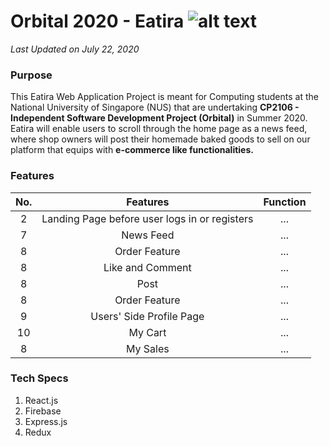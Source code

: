 # Orbital 2020 - Eatira ![alt text](https://i.imgur.com/hy5nHIpt.png) 
_Last Updated on July 22, 2020_

### Purpose
This Eatira Web Application Project is meant for Computing students at the National University of Singapore (NUS) that are undertaking **CP2106 - Independent Software Development Project (Orbital)** in Summer 2020. Eatira will enable users to scroll through the home page as a news feed, where shop owners will post their homemade baked goods to sell on our platform that equips with **e-commerce like functionalities.**

### Features

| No.           | Features                                       | Function  |
|:-------------:|:---------------------------------------------: |:---------:|
| 2             | Landing Page before user logs in or registers  | ...       |
| 7             | News Feed                                      | ...       |
| 8             | Order Feature                                  | ...       |
| 8             | Like and Comment                               | ...       |
| 8             | Post                                           | ...       |
| 8             | Order Feature                                  | ...       |
| 9             | Users' Side Profile Page                       | ...       |
| 10            | My Cart                                        | ...       |
| 8             | My Sales                                       | ...       |

### Tech Specs
1. React.js
2. Firebase
3. Express.js
4. Redux

